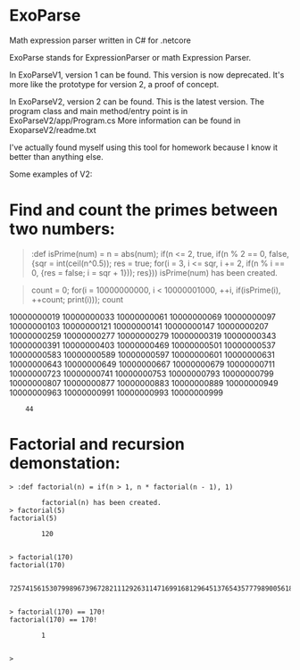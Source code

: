 # ExoParse
Math expression parser written in C# for .netcore

﻿ExoParse stands for ExpressionParser or math Expression Parser.
 
In ExoParseV1, version 1 can be found. This version is now deprecated. It's more like the prototype for version 2, a proof of concept.

In ExoParseV2, version 2 can be found. This is the latest version. The program class and main method/entry point is in ExoParseV2/app/Program.cs
 More information can be found in ExoparseV2/readme.txt

I've actually found myself using this tool for homework because I know it better than anything else.



Some examples of V2:
# Find and count the primes between two numbers:
> :def isPrime(num) = n = abs(num); if(n <= 2, true, if(n % 2 == 0, false, {sqr = int(ceil(n^0.5)); res = true; for(i = 3, i <= sqr, i += 2, if(n % i == 0, {res = false; i = sqr + 1})); res}))
isPrime(num) has been created.

> count = 0; for(i = 10000000000, i < 10000001000, ++i, if(isPrime(i), ++count; print(i))); count

10000000019
10000000033
10000000061
10000000069
10000000097
10000000103
10000000121
10000000141
10000000147
10000000207
10000000259
10000000277
10000000279
10000000319
10000000343
10000000391
10000000403
10000000469
10000000501
10000000537
10000000583
10000000589
10000000597
10000000601
10000000631
10000000643
10000000649
10000000667
10000000679
10000000711
10000000723
10000000741
10000000753
10000000793
10000000799
10000000807
10000000877
10000000883
10000000889
10000000949
10000000963
10000000991
10000000993
10000000999

        44

# Factorial and recursion demonstation:
```
> :def factorial(n) = if(n > 1, n * factorial(n - 1), 1)

        factorial(n) has been created.
> factorial(5)
factorial(5)

        120


> factorial(170)
factorial(170)

        7257415615307998967396728211129263114716991681296451376543577798900561843401706157852350749242617459511490991237838520776666022565442753025328900773207510902400430280058295603966612599658257104398558294257568966313439612262571094946806711205568880457193340212661452800000000000000000000000000000000000000000


> factorial(170) == 170!
factorial(170) == 170!

        1


>
```


